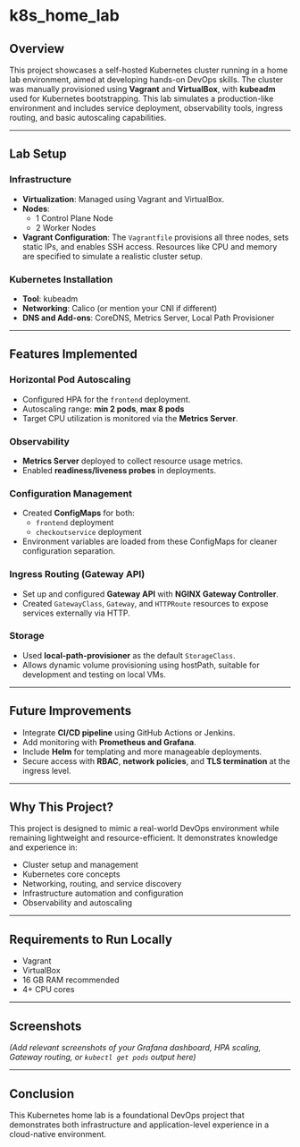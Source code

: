 # k8s_home_lab

## Overview

This project showcases a self-hosted Kubernetes cluster running in a home lab environment, aimed at developing hands-on DevOps skills. The cluster was manually provisioned using **Vagrant** and **VirtualBox**, with **kubeadm** used for Kubernetes bootstrapping. This lab simulates a production-like environment and includes service deployment, observability tools, ingress routing, and basic autoscaling capabilities.

---

## Lab Setup

### Infrastructure

- **Virtualization**: Managed using Vagrant and VirtualBox.
- **Nodes**: 
  - 1 Control Plane Node
  - 2 Worker Nodes
- **Vagrant Configuration**: The `Vagrantfile` provisions all three nodes, sets static IPs, and enables SSH access. Resources like CPU and memory are specified to simulate a realistic cluster setup.

### Kubernetes Installation

- **Tool**: kubeadm
- **Networking**: Calico (or mention your CNI if different)
- **DNS and Add-ons**: CoreDNS, Metrics Server, Local Path Provisioner

---

## Features Implemented

### Horizontal Pod Autoscaling

- Configured HPA for the `frontend` deployment.
- Autoscaling range: **min 2 pods**, **max 8 pods**
- Target CPU utilization is monitored via the **Metrics Server**.

### Observability

- **Metrics Server** deployed to collect resource usage metrics.
- Enabled **readiness/liveness probes** in deployments.

### Configuration Management

- Created **ConfigMaps** for both:
  - `frontend` deployment
  - `checkoutservice` deployment
- Environment variables are loaded from these ConfigMaps for cleaner configuration separation.

### Ingress Routing (Gateway API)

- Set up and configured **Gateway API** with **NGINX Gateway Controller**.
- Created `GatewayClass`, `Gateway`, and `HTTPRoute` resources to expose services externally via HTTP.

### Storage

- Used **local-path-provisioner** as the default `StorageClass`.
- Allows dynamic volume provisioning using hostPath, suitable for development and testing on local VMs.

---

## Future Improvements

- Integrate **CI/CD pipeline** using GitHub Actions or Jenkins.
- Add monitoring with **Prometheus and Grafana**.
- Include **Helm** for templating and more manageable deployments.
- Secure access with **RBAC**, **network policies**, and **TLS termination** at the ingress level.

---

## Why This Project?

This project is designed to mimic a real-world DevOps environment while remaining lightweight and resource-efficient. It demonstrates knowledge and experience in:

- Cluster setup and management
- Kubernetes core concepts
- Networking, routing, and service discovery
- Infrastructure automation and configuration
- Observability and autoscaling

---

## Requirements to Run Locally

- Vagrant
- VirtualBox
- 16 GB RAM recommended
- 4+ CPU cores

---

## Screenshots

*(Add relevant screenshots of your Grafana dashboard, HPA scaling, Gateway routing, or `kubectl get pods` output here)*

---

## Conclusion

This Kubernetes home lab is a foundational DevOps project that demonstrates both infrastructure and application-level experience in a cloud-native environment.

